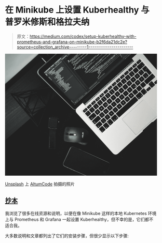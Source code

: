 # 在 Minikube 上设置 Kuberhealthy 与普罗米修斯和格拉夫纳

> 原文：<https://medium.com/codex/setup-kuberhealthy-with-prometheus-and-grafana-on-minikube-b2f6da21dc2e?source=collection_archive---------1----------------------->

![](img/ecc92477107fda3f6aa6f151d05f61df.png)

[Unsplash](https://unsplash.com?utm_source=medium&utm_medium=referral) 上 [AltumCode](https://unsplash.com/@altumcode?utm_source=medium&utm_medium=referral) 拍摄的照片

## [抄本](https://medium.com/codex)

我浏览了很多在线资源和说明，以便在像 Minikube 这样的本地 Kubernetes 环境上与 Prometheus 和 Grafana 一起设置 Kuberhealthy，但不幸的是，它们都不适合我。

大多数说明和文章都列出了它们的安装步骤，但很少显示以下步骤: